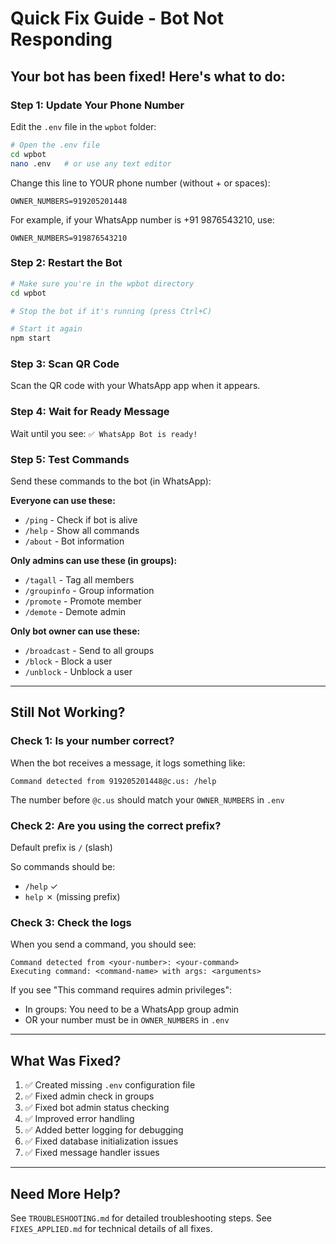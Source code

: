 # Quick Fix Guide - Bot Not Responding

## Your bot has been fixed! Here's what to do:

### Step 1: Update Your Phone Number
Edit the `.env` file in the `wpbot` folder:

```bash
# Open the .env file
cd wpbot
nano .env   # or use any text editor
```

Change this line to YOUR phone number (without + or spaces):
```
OWNER_NUMBERS=919205201448
```

For example, if your WhatsApp number is +91 9876543210, use:
```
OWNER_NUMBERS=919876543210
```

### Step 2: Restart the Bot

```bash
# Make sure you're in the wpbot directory
cd wpbot

# Stop the bot if it's running (press Ctrl+C)

# Start it again
npm start
```

### Step 3: Scan QR Code
Scan the QR code with your WhatsApp app when it appears.

### Step 4: Wait for Ready Message
Wait until you see: `✅ WhatsApp Bot is ready!`

### Step 5: Test Commands

Send these commands to the bot (in WhatsApp):

**Everyone can use these:**
- `/ping` - Check if bot is alive
- `/help` - Show all commands
- `/about` - Bot information

**Only admins can use these (in groups):**
- `/tagall` - Tag all members
- `/groupinfo` - Group information
- `/promote` - Promote member
- `/demote` - Demote admin

**Only bot owner can use these:**
- `/broadcast` - Send to all groups
- `/block` - Block a user
- `/unblock` - Unblock a user

---

## Still Not Working?

### Check 1: Is your number correct?
When the bot receives a message, it logs something like:
```
Command detected from 919205201448@c.us: /help
```

The number before `@c.us` should match your `OWNER_NUMBERS` in `.env`

### Check 2: Are you using the correct prefix?
Default prefix is `/` (slash)

So commands should be:
- `/help` ✓
- `help` ✗ (missing prefix)

### Check 3: Check the logs
When you send a command, you should see:
```
Command detected from <your-number>: <your-command>
Executing command: <command-name> with args: <arguments>
```

If you see "This command requires admin privileges":
- In groups: You need to be a WhatsApp group admin
- OR your number must be in `OWNER_NUMBERS` in `.env`

---

## What Was Fixed?

1. ✅ Created missing `.env` configuration file
2. ✅ Fixed admin check in groups
3. ✅ Fixed bot admin status checking
4. ✅ Improved error handling
5. ✅ Added better logging for debugging
6. ✅ Fixed database initialization issues
7. ✅ Fixed message handler issues

---

## Need More Help?

See `TROUBLESHOOTING.md` for detailed troubleshooting steps.
See `FIXES_APPLIED.md` for technical details of all fixes.
